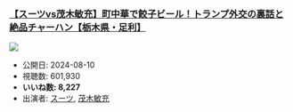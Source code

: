 ### [【スーツvs茂木敏充】町中華で餃子ビール！トランプ外交の裏話と絶品チャーハン【栃木県・足利】](https://www.youtube.com/watch?v=uJzoql06jxg)
[![](https://img.youtube.com/vi/uJzoql06jxg/sddefault.jpg)](https://www.youtube.com/watch?v=uJzoql06jxg)
-   公開日: 2024-08-10
-   視聴数: 601,930
-   **いいね数: 8,227**
-   出演者: [スーツ](/rehacq_fan/people/スーツ "wikilink"), [茂木敏充](/rehacq_fan/people/茂木敏充 "wikilink")
